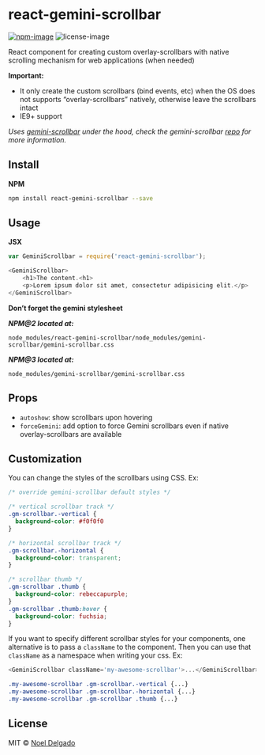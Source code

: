 # react-gemini-scrollbar
[![npm-image](https://img.shields.io/npm/v/react-gemini-scrollbar.svg)](https://www.npmjs.com/package/react-gemini-scrollbar)
![license-image](https://img.shields.io/npm/l/react-gemini-scrollbar.svg)

React component for creating custom overlay-scrollbars with native scrolling mechanism for web applications (when needed)

**Important:**

- It only create the custom scrollbars (bind events, etc) when the OS does not supports “overlay-scrollbars” natively, otherwise leave the scrollbars intact
- IE9+ support

*Uses [gemini-scrollbar][1] under the hood, check the gemini-scrollbar [repo][1] for more information.*

## Install

**NPM**

```sh
npm install react-gemini-scrollbar --save
```

## Usage

**JSX**

```js
var GeminiScrollbar = require('react-gemini-scrollbar');

<GeminiScrollbar>
    <h1>The content.<h1>
    <p>Lorem ipsum dolor sit amet, consectetur adipisicing elit.</p>
</GeminiScrollbar>
```

**Don’t forget the gemini stylesheet**

***NPM@2 located at:***

```
node_modules/react-gemini-scrollbar/node_modules/gemini-scrollbar/gemini-scrollbar.css
```

***NPM@3 located at:***

```
node_modules/gemini-scrollbar/gemini-scrollbar.css
```

## Props
* `autoshow`: show scrollbars upon hovering
* `forceGemini`: add option to force Gemini scrollbars even if native overlay-scrollbars are available


## Customization

You can change the styles of the scrollbars using CSS. Ex:

```css
/* override gemini-scrollbar default styles */

/* vertical scrollbar track */
.gm-scrollbar.-vertical {
  background-color: #f0f0f0
}

/* horizontal scrollbar track */
.gm-scrollbar.-horizontal {
  background-color: transparent;
}

/* scrollbar thumb */
.gm-scrollbar .thumb {
  background-color: rebeccapurple;
}
.gm-scrollbar .thumb:hover {
  background-color: fuchsia;
}
```

If you want to specify different scrollbar styles for your components, one
alternative is to pass a `className` to the component. Then you can use that
`className` as a namespace when writing your css. Ex:
```js
<GeminiScrollbar className='my-awesome-scrollbar'>...</GeminiScrollbar>
```

```css
.my-awesome-scrollbar .gm-scrollbar.-vertical {...}
.my-awesome-scrollbar .gm-scrollbar.-horizontal {...}
.my-awesome-scrollbar .gm-scrollbar .thumb {...}
```

## License
MIT © [Noel Delgado][0]

[0]: http://pixelia.me/
[1]: https://github.com/noeldelgado/gemini-scrollbar
